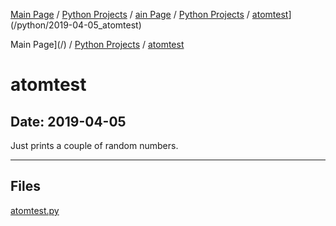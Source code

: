 [Main Page](/) / [Python Projects](/python) / [ain Page](/) / [Python Projects](/python) / [atomtest](/python/2019-04-05_atomtest)](/python/2019-04-05_atomtest)

Main Page](/) / [Python Projects](/python) / [atomtest](/python/2019-04-05_atomtest)

# atomtest

## Date: 2019-04-05

Just prints a couple of random numbers.

-----

## Files

[atomtest.py](atomtest.py)
